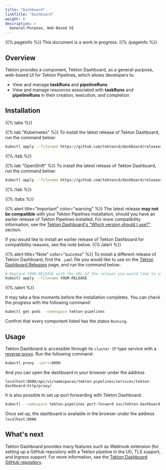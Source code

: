 ```yaml
---
title: "Dashboard"
linkTitle: "Dashboard"
weight: 6
description: >
  General-Purpose, Web-Based UI
---
```


{{% pageinfo %}}
This document is a work in progress.
{{% /pageinfo %}}

## Overview

Tekton provides a component, Tekton Dashboard, as a general-purpose,
web-based UI for Tekton Pipelines, which allows developers to:

* View and manage **taskRuns** and **pipelineRuns**
* View and manage resources associated with **taskRuns** and **pipelineRuns**
in their creation, execution, and completion

## Installation

{{% tabs %}}

{{% tab "Kubernetes" %}}
To install the latest release of Tekton Dashboard, run the command below:

```bash
kubectl apply --filename https://github.com/tektoncd/dashboard/releases/latest/download/dashboard_latest_release.yaml
```
{{% /tab %}}

{{% tab "OpenShift" %}}
To install the latest release of Tekton Dashboard, run the command below:

```bash
kubectl apply --filename https://github.com/tektoncd/dashboard/releases/latest/download/dashboard_latest_openshift-tekton-dashboard-release.yaml
```
{{% /tab %}}

{{% /tabs %}}

{{% alert title="Important" color="warning" %}}
The latest release **may not be compatible** with your Tekton Pipelines
installation, should you have an earlier release of Tekton Pipelines
installed. For more compatibility information, see the
[Tekton Dashboard's "Which version should I use?"](https://github.com/tektoncd/dashboard#which-version-should-i-use)
section.

If you would like to install an earlier release of Tekton Dashboard
for compatibility reasons, see the note below.
{{% /alert %}}

{{% alert title="Note" color="success" %}}
To install a different release of Tekton Dashboard, find the `.yaml` file
you would like to use on the [Tekton Dashboard Releases](https://github.com/tektoncd/dashboard/releases)
page, and run the command below:

```bash
# Replace YOUR-RELEASE with the URL of the release you would like to use.
kubectl apply --filename YOUR-RELEASE
```
{{% /alert %}}

It may take a few moments before the installation completes. You can check
the progress with the following command:

```sh
kubectl get pods --namespace tekton-pipelines
```

Confirm that every component listed has the status `Running`.

## Usage

Tekton Dashboard is accessible through its `cluster IP` type service with
a [reverse proxy](https://kubernetes.io/docs/tasks/access-kubernetes-api/http-proxy-access-api/).
Run the following command:

```bash
kubectl proxy --port=8080
```

And you can open the dashboard in your browser under the address

```
localhost:8080/api/v1/namespaces/tekton-pipelines/services/tekton-dashboard:http/proxy/
```

It is also possible to set up port forwarding with Tekton Dashboard:

```bash
kubectl --namespace tekton-pipelines port-forward svc/tekton-dashboard 8080:8080
```

Once set up, the dashboard is available in the browser under the address
`localhost:8080`.

## What's next

Tekton Dashboard provides many features such as Webhook extension (for setting
up a GitHub repository with a Tekton pipeline in the UI), TLS support, and
Ingress support. For more information, see the
[Tekton Dashboard GitHub repository](https://github.com/tektoncd/dashboard).
